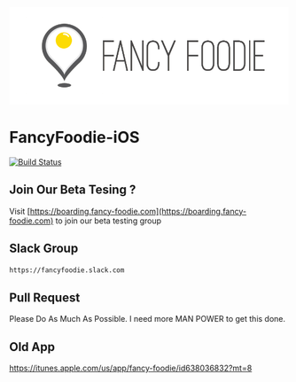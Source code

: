 ![](Assets/fancyfoodie_text.png?raw=true)
# FancyFoodie-iOS
[![Build Status](https://travis-ci.org/FancyFoodie/FancyFoodie-iOS.svg)](https://travis-ci.org/FancyFoodie/FancyFoodie-iOS)


## Join Our Beta Tesing ?

Visit [https://boarding.fancy-foodie.com](https://boarding.fancy-foodie.com) to join our beta testing group

## Slack Group

``https://fancyfoodie.slack.com``

## Pull Request

Please Do As Much As Possible. I need more MAN POWER to get this done.

## Old App
https://itunes.apple.com/us/app/fancy-foodie/id638036832?mt=8



